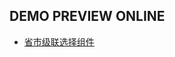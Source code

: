 ## DEMO PREVIEW ONLINE

- [省市级联选择组件](https://simplecoco.github.io/demo/AddressSelection/dist/index.html)